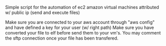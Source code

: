 Simple script for the automation of ec2 amazon virtual machines attributed w/ public ip (send and execute files)

Make sure you are connected to your aws account through "aws config" and have defined a key for your user (w/ right path)
Make sure you have converted your file to elf before send them to your vm's. 
You may comment the sftp connection once your file has been transfered.
